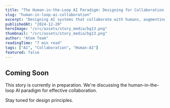 ```yaml
---
title: "The Human-in-the-Loop AI Paradigm: Designing for Collaboration, Not Replacement"
slug: "human-in-loop-ai-collaboration"
excerpt: "Designing AI systems that collaborate with humans, augmenting capabilities rather than replacing them."
publishedAt: "2024-12-20"
heroImage: "/src/assets/story_media/bg13.png"
thumbnail: "/src/assets/story_media/bg13.png"
author: "Atem Team"
readingTime: "7 min read"
tags: ["AI", "Collaboration", "Human-AI"]
featured: false
---
```


## Coming Soon

This story is currently in preparation. We're discussing the human-in-the-loop AI paradigm for effective collaboration.

Stay tuned for design principles.
